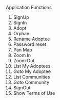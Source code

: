 Application Functions
1. SignUp
2. SignIn
3. Adopt
4. Orphan
5. Rename Adoptee
6. Password reset
7. Pan Map
8. Zoom In
9. Zoom Out
10. List My Adoptees
11. Goto My Adoptee
12. List Communities
13. Goto Community
14. SignOut
15. Show Terms of Use


